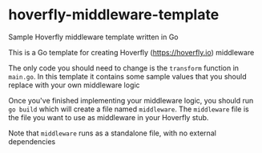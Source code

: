 # hoverfly-middleware-template
Sample Hoverfly middleware template written in Go 

This is a Go template for creating Hoverfly (https://hoverfly.io) middleware

The only code you should need to change is the `transform` function in `main.go`. In this template it contains some sample values that you should replace with your own middleware logic

Once you've finished implementing your middleware logic, you should run `go build` which will create a file named `middleware`. The `middleware` file is the file you want to use as middleware in your Hoverfly stub.

Note that `middleware` runs as a standalone file, with no external dependencies
